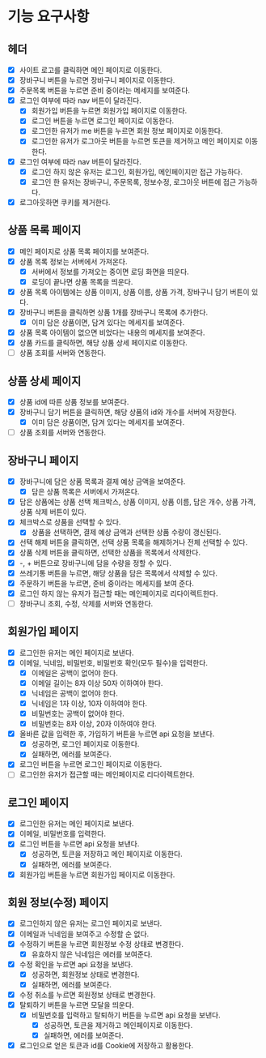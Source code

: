 # 기능 요구사항

## 헤더

- [x] 사이트 로고를 클릭하면 메인 페이지로 이동한다.
- [x] 장바구니 버튼을 누르면 장바구니 페이지로 이동한다.
- [x] 주문목록 버튼을 누르면 준비 중이라는 메세지를 보여준다.
- [x] 로그인 여부에 따라 nav 버튼이 달라진다.
  - [x] 회원가입 버튼을 누르면 회원가입 페이지로 이동한다.
  - [x] 로그인 버튼을 누르면 로그인 페이지로 이동한다.
  - [x] 로그인한 유저가 me 버튼을 누르면 회원 정보 페이지로 이동한다.
  - [x] 로그인한 유저가 로그아웃 버튼을 누르면 토큰을 제거하고 메인 페이지로 이동한다.
- [x] 로그인 여부에 따라 nav 버튼이 달라진다.
  - [x] 로그인 하지 않은 유저는 로그인, 회원가입, 메인페이지만 접근 가능하다.
  - [x] 로그인 한 유저는 장바구니, 주문목록, 정보수정, 로그아웃 버튼에 접근 가능하다.
- [x] 로그아웃하면 쿠키를 제거한다.

## 상품 목록 페이지

- [x] 메인 페이지로 상품 목록 페이지를 보여준다.
- [x] 상품 목록 정보는 서버에서 가져온다.
  - [x] 서버에서 정보를 가져오는 중이면 로딩 화면을 띄운다.
  - [x] 로딩이 끝나면 상품 목록을 띄운다.
- [x] 상품 목록 아이템에는 상품 이미지, 상품 이름, 상품 가격, 장바구니 담기 버튼이 있다.
- [x] 장바구니 버튼을 클릭하면 상품 1개를 장바구니 목록에 추가한다.
  - [x] 이미 담은 상품이면, 담겨 있다는 메세지를 보여준다.
- [x] 상품 목록 아이템이 없으면 비었다는 내용의 메세지를 보여준다.
- [x] 상품 카드를 클릭하면, 해당 상품 상세 페이지로 이동한다.
- [ ] 상품 조회를 서버와 연동한다.

## 상품 상세 페이지

- [x] 상품 id에 따른 상품 정보를 보여준다.
- [x] 장바구니 담기 버튼을 클릭하면, 해당 상품의 id와 개수를 서버에 저장한다.
  - [x] 이미 담은 상품이면, 담겨 있다는 메세지를 보여준다.
- [ ] 상품 조회를 서버와 연동한다.

## 장바구니 페이지

- [x] 장바구니에 담은 상품 목록과 결제 예상 금액을 보여준다.
  - [x] 담은 상품 목록은 서버에서 가져온다.
- [x] 담은 상품에는 상품 선택 체크박스, 상품 이미지, 상품 이름, 담은 개수, 상품 가격, 상품 삭제 버튼이 있다.
- [x] 체크박스로 상품을 선택할 수 있다.
  - [x] 상품을 선택하면, 결제 예상 금액과 선택한 상품 수량이 갱신된다.
- [x] 선택 해제 버튼을 클릭하면, 선택 상품 목록을 해제하거나 전체 선택할 수 있다.
- [x] 상품 삭제 버튼을 클릭하면, 선택한 상품을 목록에서 삭제한다.
- [x] -, + 버튼으로 장바구니에 담을 수량을 정할 수 있다.
- [x] 쓰레기통 버튼을 누르면, 해당 상품을 담은 목록에서 삭제할 수 있다.
- [x] 주문하기 버튼을 누르면, 준비 중이라는 메세지를 보여 준다.
- [x] 로그인 하지 않는 유저가 접근할 때는 메인페이지로 리다이렉트한다.
- [ ] 장바구니 조회, 수정, 삭제를 서버와 연동한다.

## 회원가입 페이지

- [x] 로그인한 유저는 메인 페이지로 보낸다.
- [x] 이메일, 닉네임, 비밀번호, 비밀번호 확인(모두 필수)을 입력한다.
  - [x] 이메일은 공백이 없어야 한다.
  - [x] 이메일 길이는 8자 이상 50자 이하여야 한다.
  - [x] 닉네임은 공백이 없어야 한다.
  - [x] 닉네임은 1자 이상, 10자 이하여야 한다.
  - [x] 비밀번호는 공백이 없어야 한다.
  - [x] 비밀번호는 8자 이상, 20자 이하여야 한다.
- [x] 올바른 값을 입력한 후, 가입하기 버튼을 누르면 api 요청을 보낸다.
  - [x] 성공하면, 로그인 페이지로 이동한다.
  - [x] 실패하면, 에러를 보여준다.
- [x] 로그인 버튼을 누르면 로그인 페이지로 이동한다.
- [ ] 로그인한 유저가 접근할 때는 메인페이지로 리다이렉트한다.

## 로그인 페이지

- [x] 로그인한 유저는 메인 페이지로 보낸다.
- [x] 이메일, 비밀번호를 입력한다.
- [x] 로그인 버튼을 누르면 api 요청을 보낸다.
  - [x] 성공하면, 토큰을 저장하고 메인 페이지로 이동한다.
  - [x] 실패하면, 에러를 보여준다.
- [x] 회원가입 버튼을 누르면 회원가입 페이지로 이동한다.

## 회원 정보(수정) 페이지

- [x] 로그인하지 않은 유저는 로그인 페이지로 보낸다.
- [x] 이메일과 닉네임을 보여주고 수정할 순 없다.
- [x] 수정하기 버튼을 누르면 회원정보 수정 상태로 변경한다.
  - [x] 유효하지 않은 닉네임은 에러를 보여준다.
- [x] 수정 확인을 누르면 api 요청을 보낸다.
  - [x] 성공하면, 회원정보 상태로 변경한다.
  - [x] 실패하면, 에러를 보여준다.
- [x] 수정 취소를 누르면 회원정보 상태로 변경한다.
- [x] 탈퇴하기 버튼을 누르면 모달을 띄운다.
  - [x] 비밀번호를 입력하고 탈퇴하기 버튼을 누르면 api 요청을 보낸다.
    - [x] 성공하면, 토큰을 제거하고 메인페이지로 이동한다.
    - [x] 실패하면, 에러를 보여준다.
- [x] 로그인으로 얻은 토큰과 id를 Cookie에 저장하고 활용한다.

